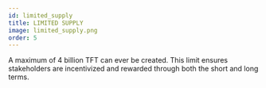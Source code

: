 ```yaml
---
id: limited_supply
title: LIMITED SUPPLY
image: limited_supply.png
order: 5
---
```


A maximum of 4 billion TFT can ever be created. This limit ensures stakeholders are incentivized and rewarded through both the short and long terms.
